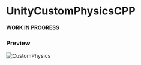 # UnityCustomPhysicsCPP
**WORK IN PROGRESS**

### Preview
![CustomPhysics](https://github.com/user-attachments/assets/8c4db737-9ade-4fec-ae20-05ca037a1ba7)
